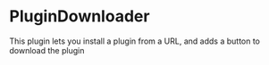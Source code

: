 # PluginDownloader

This plugin lets you install a plugin from a URL, and adds a button to download the plugin
